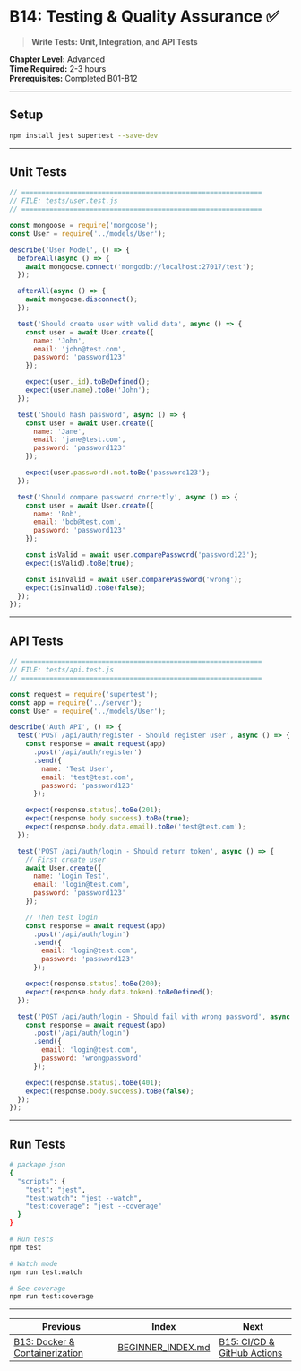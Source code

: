# B14: Testing & Quality Assurance ✅

> **Write Tests: Unit, Integration, and API Tests**

**Chapter Level:** Advanced  
**Time Required:** 2-3 hours  
**Prerequisites:** Completed B01-B12  

---

## Setup

```bash
npm install jest supertest --save-dev
```

---

## Unit Tests

```javascript
// ============================================================
// FILE: tests/user.test.js
// ============================================================

const mongoose = require('mongoose');
const User = require('../models/User');

describe('User Model', () => {
  beforeAll(async () => {
    await mongoose.connect('mongodb://localhost:27017/test');
  });

  afterAll(async () => {
    await mongoose.disconnect();
  });

  test('Should create user with valid data', async () => {
    const user = await User.create({
      name: 'John',
      email: 'john@test.com',
      password: 'password123'
    });

    expect(user._id).toBeDefined();
    expect(user.name).toBe('John');
  });

  test('Should hash password', async () => {
    const user = await User.create({
      name: 'Jane',
      email: 'jane@test.com',
      password: 'password123'
    });

    expect(user.password).not.toBe('password123');
  });

  test('Should compare password correctly', async () => {
    const user = await User.create({
      name: 'Bob',
      email: 'bob@test.com',
      password: 'password123'
    });

    const isValid = await user.comparePassword('password123');
    expect(isValid).toBe(true);

    const isInvalid = await user.comparePassword('wrong');
    expect(isInvalid).toBe(false);
  });
});
```

---

## API Tests

```javascript
// ============================================================
// FILE: tests/api.test.js
// ============================================================

const request = require('supertest');
const app = require('../server');
const User = require('../models/User');

describe('Auth API', () => {
  test('POST /api/auth/register - Should register user', async () => {
    const response = await request(app)
      .post('/api/auth/register')
      .send({
        name: 'Test User',
        email: 'test@test.com',
        password: 'password123'
      });

    expect(response.status).toBe(201);
    expect(response.body.success).toBe(true);
    expect(response.body.data.email).toBe('test@test.com');
  });

  test('POST /api/auth/login - Should return token', async () => {
    // First create user
    await User.create({
      name: 'Login Test',
      email: 'login@test.com',
      password: 'password123'
    });

    // Then test login
    const response = await request(app)
      .post('/api/auth/login')
      .send({
        email: 'login@test.com',
        password: 'password123'
      });

    expect(response.status).toBe(200);
    expect(response.body.data.token).toBeDefined();
  });

  test('POST /api/auth/login - Should fail with wrong password', async () => {
    const response = await request(app)
      .post('/api/auth/login')
      .send({
        email: 'login@test.com',
        password: 'wrongpassword'
      });

    expect(response.status).toBe(401);
    expect(response.body.success).toBe(false);
  });
});
```

---

## Run Tests

```bash
# package.json
{
  "scripts": {
    "test": "jest",
    "test:watch": "jest --watch",
    "test:coverage": "jest --coverage"
  }
}

# Run tests
npm test

# Watch mode
npm run test:watch

# See coverage
npm run test:coverage
```

---

| Previous | Index | Next |
|----------|-------|------|
| [B13: Docker & Containerization](B13_DOCKER_CONTAINERIZATION.md) | [BEGINNER_INDEX.md](../BEGINNER_INDEX.md) | [B15: CI/CD & GitHub Actions](B15_CICD_GITHUB_ACTIONS.md) |
